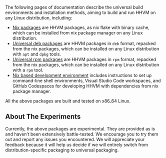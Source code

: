 The following pages of documentation describe the universal build environments and installation methods, aiming to build and run HHVM on any Linux distribution, including:

* [Nix packages](./nix-packages.md) are HHVM packages, as nix flake with binary cache, which can be installed from nix package manager on any Linux distribution.
* [Universal deb packages](./universal-deb-packages.md) are HHVM packages in `deb` format, repacked from the nix packages, which can be installed on any Linux distribution with `apt` and `dpkg` tools.
* [Universal rpm packages](./universal-rpm-packages.md) are HHVM packages in `rpm` format, repacked from the nix packages, which can be installed on any Linux distribution with a `rpm` tool.
* [Nix based development environment](./nix-based-development-environment.md) includes instructions to set up command-line shell environments, Visual Studio Code workspaces, and GitHub Codespaces for developing HHVM with dependencies from nix package manager.

All the above packages are built and tested on x86_64 Linux.

## About The Experiments

Currently, the above packages are experimental. They are provided as is and haven’t been extensively battle-tested. We encourage you to try them out and report any issues you encountered. We will appreciate your feedback because it will help us decide if we will entirely switch from distribution-specific packaging to universal packaging.
